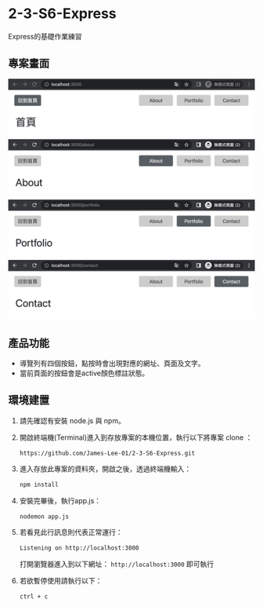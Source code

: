 # 2-3-S6-Express

Express的基礎作業練習

## 專案畫面

![S6](/public/images/sc-home.png)
![S6](/public/images/sc-about.png)
![S6](/public/images/sc-portfolio.png)
![S6](/public/images/sc-contact.png)

## 產品功能

- 導覽列有四個按鈕，點按時會出現對應的網址、頁面及文字。
- 當前頁面的按鈕會是active顏色標註狀態。

## 環境建置
1. 請先確認有安裝 node.js 與 npm。
2. 開啟終端機(Terminal)進入到存放專案的本機位置，執行以下將專案 clone ： 

    ```
    https://github.com/James-Lee-01/2-3-S6-Express.git
    ```
3. 進入存放此專案的資料夾，開啟之後，透過終端機輸入：

   ```bash
   npm install
   ```

4. 安裝完畢後，執行app.js：
    ```
    nodemon app.js
    ```

5. 若看見此行訊息則代表正常運行：

   ```bash
   Listening on http://localhost:3000
   ```
    打開瀏覽器進入到以下網址：
 `http://localhost:3000` 即可執行

6. 若欲暫停使用請執行以下：

   ```bash
   ctrl + c
   ```